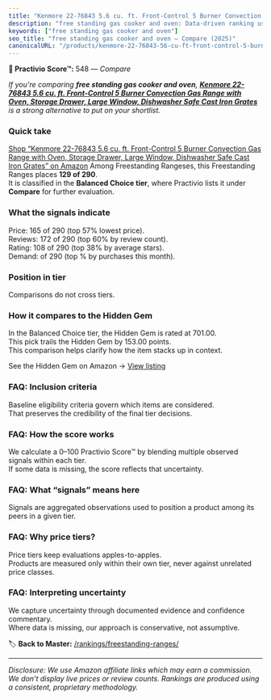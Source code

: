```yaml
---
title: "Kenmore 22-76843 5.6 cu. ft. Front-Control 5 Burner Convection Gas Range with Oven, Storage Drawer, Large Window, Dishwasher Safe Cast Iron Grates"
description: "free standing gas cooker and oven: Data-driven ranking using the Practivio Score™. Positioned by quality, value, demand, findability, momentum."
keywords: ["free standing gas cooker and oven"]
seo_title: "free standing gas cooker and oven — Compare (2025)"
canonicalURL: "/products/kenmore-22-76843-56-cu-ft-front-control-5-burner-convection-gas-range-with-oven-storage-drawer-large-window-dishwasher-safe-cast-iron-grates-B0DFDNKLSC/"
---
```


**🛒 Practivio Score™:** 548 — _Compare_


*If you're comparing **free standing gas cooker and oven**, **[Kenmore 22-76843 5.6 cu. ft. Front-Control 5 Burner Convection Gas Range with Oven, Storage Drawer, Large Window, Dishwasher Safe Cast Iron Grates](https://www.amazon.com/dp/B0DFDNKLSC?tag=practivio-20)** is a strong alternative to put on your shortlist.*
### Quick take
[Shop “Kenmore 22-76843 5.6 cu. ft. Front-Control 5 Burner Convection Gas Range with Oven, Storage Drawer, Large Window, Dishwasher Safe Cast Iron Grates” on Amazon](https://www.amazon.com/dp/B0DFDNKLSC?tag=practivio-20)
Among Freestanding Rangeses, this Freestanding Ranges places **129 of 290**.  
It is classified in the **Balanced Choice tier**, where Practivio lists it under **Compare** for further evaluation.

### What the signals indicate
Price: 165 of 290 (top 57% lowest price).  
Reviews: 172 of 290 (top 60% by review count).  
Rating: 108 of 290 (top 38% by average stars).  
Demand:  of 290 (top % by purchases this month).

### Position in tier
Comparisons do not cross tiers.

### How it compares to the Hidden Gem
In the Balanced Choice tier, the Hidden Gem is rated at 701.00.  
This pick trails the Hidden Gem by 153.00 points.  
This comparison helps clarify how the item stacks up in context.  

See the Hidden Gem on Amazon → [View listing](https://www.amazon.com/dp/B07FWRTVYZ?tag=practivio-20)

### FAQ: Inclusion criteria
Baseline eligibility criteria govern which items are considered.  
That preserves the credibility of the final tier decisions.

### FAQ: How the score works
We calculate a 0–100 Practivio Score™ by blending multiple observed signals within each tier.  
If some data is missing, the score reflects that uncertainty.

### FAQ: What “signals” means here
Signals are aggregated observations used to position a product among its peers in a given tier.

### FAQ: Why price tiers?
Price tiers keep evaluations apples-to-apples.  
Products are measured only within their own tier, never against unrelated price classes.

### FAQ: Interpreting uncertainty
We capture uncertainty through documented evidence and confidence commentary.  
Where data is missing, our approach is conservative, not assumptive.

<!-- Missing template for Compare/CompareWithinPriceClass -->


🏷️ **Back to Master:** [/rankings/freestanding-ranges/](/rankings/freestanding-ranges/)

---
_Disclosure: We use Amazon affiliate links which may earn a commission. We don’t display live prices or review counts. Rankings are produced using a consistent, proprietary methodology._
